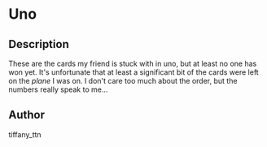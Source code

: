 # Uno

## Description
These are the cards my friend is stuck with in uno, but at least no one has won yet. It's unfortunate that at least a significant bit of the cards were left on the *plane* I was on. I don't care too much about the order, but the numbers really speak to me...

## Author
tiffany_ttn